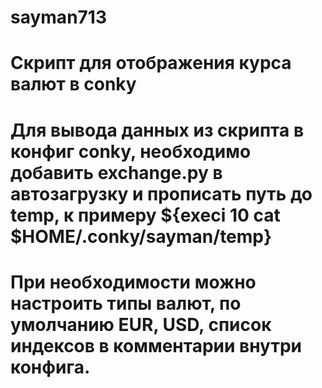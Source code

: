 # sayman713
# Скрипт для отображения курса валют в conky
# Для вывода данных из скрипта в конфиг conky, необходимо добавить exchange.py в автозагрузку и прописать путь до temp, к примеру ${execi 10 cat $HOME/.conky/sayman/temp}
# При необходимости можно настроить типы валют, по умолчанию EUR, USD, список индексов в комментарии внутри конфига.

